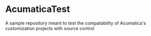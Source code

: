 # AcumaticaTest
 A sample repository meant to test the compatability of Acumatica's customization projects with source control
